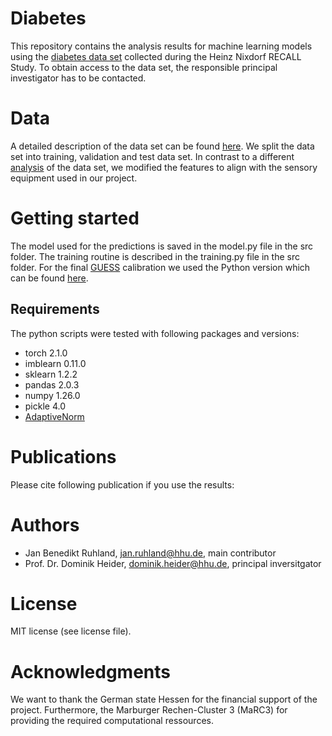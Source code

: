 # Diabetes
This repository contains the analysis results for machine learning models using the [diabetes data set](https://www.sciencedirect.com/science/article/pii/S0002870302000698) collected during the Heinz Nixdorf RECALL Study. To obtain access to the data set, the responsible principal investigator has to be contacted. 


# Data 
A detailed description of the data set can be found [here](https://www.sciencedirect.com/science/article/pii/S0933365719301083?via%3Dihub#bib0125). We split the data set into training, validation and test data set. In contrast to a different [analysis](https://www.sciencedirect.com/science/article/pii/S0933365719301083?via%3Dihub#bib0125) of the data set, we modified the features to align with the sensory equipment used in our project.

# Getting started
The model used for the predictions is saved in the model.py file in the src folder. The training routine is described in the training.py file in the src folder. For the final [GUESS](https://academic.oup.com/bioinformatics/article/35/14/2458/5216311) calibration we used the Python version which can be found [here](https://github.com/JanRland/GUESSPY).

## Requirements
The python scripts were tested with following packages and versions: 

   * torch 2.1.0
   * imblearn 0.11.0
   * sklearn 1.2.2
   * pandas 2.0.3
   * numpy 1.26.0
   * pickle 4.0
   * [AdaptiveNorm](https://github.com/JanRland/AdaptiveNormalizationLayer) 


# Publications
Please cite following publication if you use the results:


# Authors
   * Jan Benedikt Ruhland, jan.ruhland@hhu.de, main contributor
   * Prof. Dr. Dominik Heider, dominik.heider@hhu.de, principal inversitgator


# License
MIT license (see license file). 


# Acknowledgments
We want to thank the German state Hessen for the financial support of the project. Furthermore, the  Marburger Rechen-Cluster 3 (MaRC3) for providing the required computational ressources. 
